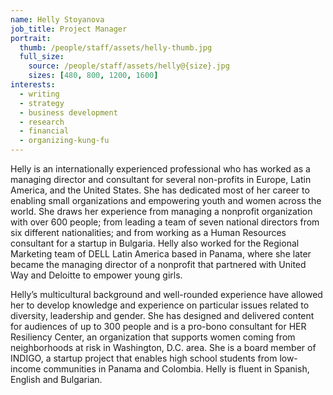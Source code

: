 ```yaml
---
name: Helly Stoyanova
job_title: Project Manager
portrait:
  thumb: /people/staff/assets/helly-thumb.jpg
  full_size:
    source: /people/staff/assets/helly@{size}.jpg
    sizes: [480, 800, 1200, 1600]
interests:
  - writing
  - strategy
  - business development
  - research
  - financial
  - organizing-kung-fu
---
```


Helly is an internationally experienced professional who has worked as a managing director and consultant for several non-profits in Europe, Latin America, and the United States. She has dedicated most of her career to enabling small organizations and empowering youth  and women across the world. She draws her experience from managing a nonprofit organization with over 600 people; from leading a team of seven national directors from six different nationalities; and from working as a Human Resources consultant for a startup in Bulgaria. Helly also worked for the Regional Marketing team of DELL Latin America based in Panama, where she later became the managing director of a nonprofit that partnered with United Way and Deloitte to empower young girls.

Helly’s multicultural background and well-rounded experience have allowed her to develop knowledge and experience on particular issues related to diversity, leadership and gender. She has designed and delivered content for audiences of up to 300 people and is a pro-bono consultant for HER Resiliency Center, an organization that supports women coming from neighborhoods at risk in Washington, D.C. area. She is a board member of INDIGO, a startup project that enables high school students from low-income communities in Panama and Colombia. Helly is fluent in Spanish, English and Bulgarian.
